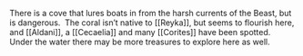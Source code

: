 There is a cove that lures boats in from the harsh currents of the Beast, but is dangerous.  The coral isn’t native to [[Reyka]], but seems to flourish here, and [[Aldani]], a [[Cecaelia]] and many [[Corites]] have been spotted.  Under the water there may be more treasures to explore here as well.